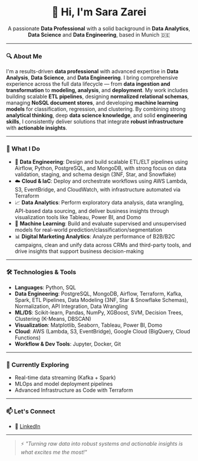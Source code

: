 <h1 align="center">👋 Hi, I'm Sara Zarei</h1>

<p align="center">
A passionate <strong>Data Professional</strong> with a solid background in <strong>Data Analytics</strong>, <strong>Data Science</strong> and <strong>Data Engineering</strong>, based in Munich 🇩🇪  
</p>

---

### 🔍 About Me

I'm a results-driven **data professional** with advanced expertise in **Data Analysis**, **Data Science**, and **Data Engineering**. I bring comprehensive experience across the full data lifecycle — from **data ingestion and transformation** to **modeling, analysis**, and **deployment**. My work includes building scalable **ETL pipelines**, designing **normalized relational schemas**, managing **NoSQL document stores**, and developing **machine learning models** for classification, regression, and clustering. By combining strong **analytical thinking**, deep **data science knowledge**, and solid **engineering skills**, I consistently deliver solutions that integrate **robust infrastructure** with **actionable insights**.


---

### 💼 What I Do

- 🔄 **Data Engineering**: Design and build scalable ETL/ELT pipelines using Airflow, Python, PostgreSQL, and MongoDB, with strong focus on data validation, staging, and schema design (3NF, Star, and Snowflake)
- ☁️ **Cloud & IaC**: Deploy and orchestrate workflows using AWS Lambda, S3, EventBridge, and CloudWatch, with infrastructure automated via Terraform
- 📈 **Data Analytics**: Perform exploratory data analysis, data wrangling, API-based data sourcing, and deliver business insights through visualization tools like Tableau, Power BI, and Domo
- 🤖 **Machine Learning**: Build and evaluate supervised and unsupervised models for real-world prediction/classification/segmentation
- 📊 **Digital Marketing Analytics**: Analyze performance of B2B/B2C campaigns, clean and unify data across CRMs and third-party tools, and drive insights that support business decision-making

---

### 🛠️ Technologies & Tools

- **Languages**: Python, SQL
- **Data Engineering**: PostgreSQL, MongoDB, Airflow, Terraform, Kafka, Spark, ETL Pipelines, Data Modeling (3NF, Star & Snowflake Schemas), Normalization, API Integration, Data Wrangling
- **ML/DS**: Scikit-learn, Pandas, NumPy, XGBoost, SVM, Decision Trees, Clustering (K-Means, DBSCAN)
- **Visualization**: Matplotlib, Seaborn, Tableau, Power BI, Domo
- **Cloud**: AWS (Lambda, S3, EventBridge), Google Cloud (BigQuery, Cloud Functions)
- **Workflow & Dev Tools**: Jupyter, Docker, Git

---

### 🌱 Currently Exploring

- Real-time data streaming (Kafka + Spark)
- MLOps and model deployment pipelines
- Advanced Infrastructure as Code with Terraform

---

### 📫 Let's Connect

- 💼 [LinkedIn](https://www.linkedin.com/in/sarazarei/)

---

> ⚡ *"Turning raw data into robust systems and actionable insights is what excites me the most!"*

